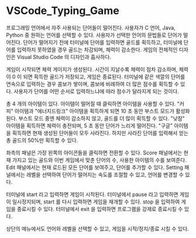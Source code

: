 # VSCode_Typing_Game

<p>프로그래밍 언어에서 자주 사용되는 단어들이 떨어진다. 사용자가 C 언어, Java, Python 중 원하는 언어를 선택할 수 있다. 사용자가 선택한 언어의 문법들로 단어가 떨어진다. 단어가 떨어지기 전에 터미널에 단어를 입력하면 골드를 획득하고, 터미널에 단어를 입력하지 못하였을 경우 골드는 차감되며, 체력이 감소한다. 게임의 전체적인 디자인은 Visual Studio Code 의 디자인과 흡사하다.&nbsp;</p>
<p>게임이 시작되면 체력 게이지가 생성된다. 시간이 지날수록 체력이 점차 감소하며, 체력이 0 이 되면 획득한 골드가 저장되고, 게임은 종료된다. 터미널에 같은 색깔의 단어를 연속으로 입력하는 경우 콤보가 쌓이며, 콤보에 비례하여 더 많은 점수를 획득할 수 있다. 사용자가 단어를 어떤 순서로 입력하느냐에 따라 점수가 달라지게 되는 것이다.&nbsp;</p>
<p>총 4 개의 아이템이 있다. 아이템이 떨어질 때 클릭하면 아이템을 사용할 수 있다. &quot;커피&quot; 아이템과 &quot;에너지드링크&quot; 아이템을 획득하게 되면 10 초 동안 부스트 모드가 활성화된다. 부스트 모드 중엔 체력이 감소하지 않고, 골드를 더 많이 획득할 수 있다. &quot;낮잠&quot; 아이템을 획득하면 체력이 충전되며, 5 초 동안 단어가 느리게 떨어진다. &quot;구글&quot; 아이템을 획득하면 현재 생성된 단어들이 모두 사라진다. 하지만 사라진 단어를 입력해서 얻는 총 골드의 50%만 획득할 수 있다.&nbsp;</p>
<p>좌측의 패널은 가장 왼쪽의 아이콘들을 클릭하면 전환할 수 있다. Score 패널에서는 현재 가지고 있는 골드와 이번 게임에서 맞춘 단어의 수, 사용한 아이템의 수를 보여준다. Edit 패널에서는 현재 로드된 모든 단어를 보여주고, 단어를 추가할 수 있다. Setting 패널에서는 레벨을 선택하여 단어가 떨어지는 속도를 조절할 수 있고, 언어를 변경할 수 있다.&nbsp;</p>
<p>터미널에 start 라고 입력하면 게임이 시작된다. 터미널에서 pause 라고 입력하면 게임이 일시정지되며, start 를 다시 입력하면 게임을 재개할 수 있다. stop 을 입력하여 게임을 종료시킬 수 있다. 터미널에서 exit 을 입력하면 프로그램을 강제로 종료시킬 수 있다.&nbsp;</p>
<p>상단의 메뉴에서도 언어와 레벨을 선택할 수 있고, 게임을 시작/정지/종료 시킬 수 있다.&nbsp;</p>
